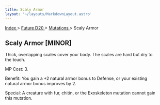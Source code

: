 ```yaml
---
title: Scaly Armor
layout: '~/layouts/MarkdownLayout.astro'
---
```


[ Index ](/) > [ Future D20 ](/future.d20.srd) > [ Mutations ](/future.d20.srd/mutations) > Scaly Armor

##  Scaly Armor [MINOR]

Thick, overlapping scales cover your body. The scales are hard but dry to the
touch.

MP Cost: 3.

Benefit: You gain a +2 natural armor bonus to Defense, or your existing
natural armor bonus improves by 2.

Special: A creature with fur, chitin, or the Exoskeleton mutation cannot gain
this mutation.

